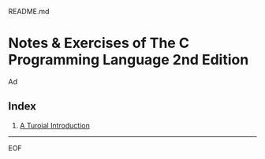 README.md

Notes & Exercises of The C Programming Language 2nd Edition
================================================================================

Ad

Index
--------------------------------------------------------------------------------

1. [A Turoial Introduction]()

--------------------------------------------------------------------------------

EOF
